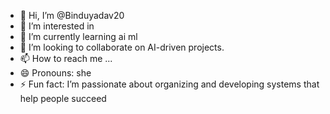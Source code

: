 - 👋 Hi, I’m @Binduyadav20
- 👀 I’m interested in 
- 🌱 I’m currently learning  ai ml
- 💞️ I’m looking to collaborate on AI-driven projects.
- 📫 How to reach me ...
- 😄 Pronouns: she
- ⚡ Fun fact:  I’m passionate about organizing and developing systems that help people succeed

<!---
Binduyadav20/Binduyadav20 is a ✨ special ✨ repository because its `README.md` (this file) appears on your GitHub profile.
You can click the Preview link to take a look at your changes.
--->
